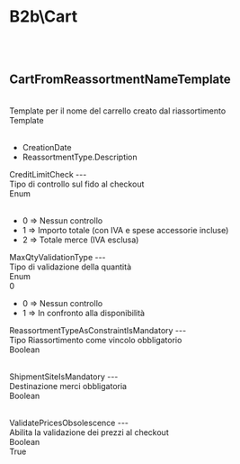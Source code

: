 # B2b\Cart

<br><br> 

CartFromReassortmentNameTemplate 
---
<br> Template per il nome del carrello creato dal riassortimento <br> 
Template <br> 
 <br>
<ul> 
<li>CreationDate</li>
<li>ReassortmentType.Description</li>
</ul>
CreditLimitCheck 
---
<br> Tipo di controllo sul fido al checkout <br> 
Enum <br> 
 <br>
<ul> 
<li>0 => Nessun controllo</li>
<li>1 => Importo totale (con IVA e spese accessorie incluse)</li>
<li>2 => Totale merce (IVA esclusa)</li>
</ul>
MaxQtyValidationType 
---
<br> Tipo di validazione della quantità <br> 
Enum <br> 
0 <br>
<ul> 
<li>0 => Nessun controllo</li>
<li>1 => In confronto alla disponibilità</li>
</ul>
ReassortmentTypeAsConstraintIsMandatory 
---
<br> Tipo Riassortimento come vincolo obbligatorio <br> 
Boolean <br> 
 <br>
<ul> 
</ul>
ShipmentSiteIsMandatory 
---
<br> Destinazione merci obbligatoria <br> 
Boolean <br> 
 <br>
<ul> 
</ul>
ValidatePricesObsolescence 
---
<br> Abilita la validazione dei prezzi al checkout <br> 
Boolean <br> 
True <br>
<ul> 
</ul>

